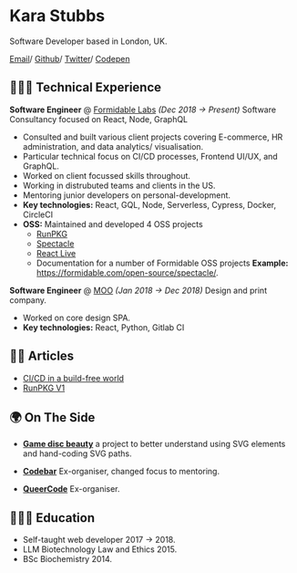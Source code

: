 # Kara Stubbs

Software Developer based in London, UK.

[Email](mailto:karaestubbs@gmail.com)/ [Github](https://github.com/kiraarghy)/ [Twitter](https://twitter.com/KiraArghy)/ [Codepen](https://codepen.io/kiraarghy)

## 👩🏻‍💻 Technical Experience

**Software Engineer** @ [Formidable Labs](https://formidable.com/) *(Dec 2018 -> Present)*
Software Consultancy focused on React, Node, GraphQL

* Consulted and built various client projects covering E-commerce, HR administration, and data analytics/ visualisation.
* Particular technical focus on CI/CD processes, Frontend UI/UX, and GraphQL.
* Worked on client focussed skills throughout.
* Working in distrubuted teams and clients in the US.
* Mentoring junior developers on personal-development.
* **Key technologies:** React, GQL, Node, Serverless, Cypress, Docker, CircleCI
* **OSS:** Maintained and developed 4 OSS projects 
  * [RunPKG](https://www.runpkg.com/)
  * [Spectacle](https://github.com/FormidableLabs/spectacle)
  * [React Live](https://github.com/FormidableLabs/react-live)
  * Documentation for a number of Formidable OSS projects **Example:** https://formidable.com/open-source/spectacle/.
  
**Software Engineer** @ [MOO](https://www.moo.com/) *(Jan 2018 -> Dec 2018)*
Design and print company.

* Worked on core design SPA.
* **Key technologies:** React, Python, Gitlab CI

## ✍🏻 Articles

* [CI/CD in a build-free world](https://formidable.com/blog/2019/build-free-world/)
* [RunPKG V1](https://formidable.com/blog/2019/runpkg-v-1/)

## 🌍 On The Side

* **[Game disc beauty](https://codepen.io/collection/AZvEzJ)** a project to better understand using SVG elements and hand-coding SVG paths.

* **[Codebar](https://codebar.io/)** Ex-organiser, changed focus to mentoring.
* **[QueerCode](https://queer-code.org/)** Ex-organiser.

## 👩🏻‍🎓 Education

* Self-taught web developer 2017 -> 2018.
* LLM Biotechnology Law and Ethics 2015.
* BSc Biochemistry 2014.
